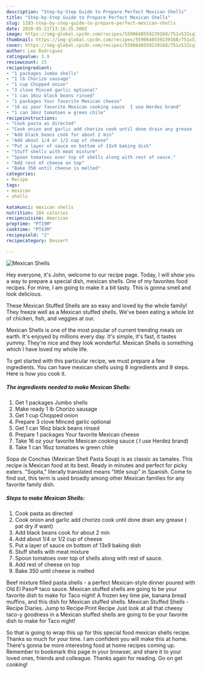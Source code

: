 ```yaml
---
description: "Step-by-Step Guide to Prepare Perfect Mexican Shells"
title: "Step-by-Step Guide to Prepare Perfect Mexican Shells"
slug: 1183-step-by-step-guide-to-prepare-perfect-mexican-shells
date: 2020-05-21T13:16:35.500Z
image: https://img-global.cpcdn.com/recipes/5590648559239168/751x532cq70/mexican-shells-recipe-main-photo.jpg
thumbnail: https://img-global.cpcdn.com/recipes/5590648559239168/751x532cq70/mexican-shells-recipe-main-photo.jpg
cover: https://img-global.cpcdn.com/recipes/5590648559239168/751x532cq70/mexican-shells-recipe-main-photo.jpg
author: Leo Rodriguez
ratingvalue: 3.9
reviewcount: 15
recipeingredient:
- "1 packages Jumbo shells"
- "1 lb Chorizo sausage"
- "1 cup Chopped onion"
- "3 clove Minced garlic optional"
- "1 can 16oz black beans rinsed"
- "1 packages Your favorite Mexican cheese"
- "16 oz your favorite Mexican cooking sauce  I use Herdez brand"
- "1 can 16oz tomatoes w green chile"
recipeinstructions:
- "Cook pasta as directed"
- "Cook onion and garlic add chorizo cook until done drain any grease ( pat dry if want)"
- "Add black beans cook for about 2 min"
- "Add about 1/4 or 1/2 cup of cheese"
- "Put a layer of sauce on bottom of 13x9 baking dish"
- "Stuff shells with meat mixture"
- "Spoon tomatoes over top of shells along with rest of sauce."
- "Add rest of cheese on top"
- "Bake 350 until cheese is melted"
categories:
- Recipe
tags:
- mexican
- shells

katakunci: mexican shells 
nutrition: 184 calories
recipecuisine: American
preptime: "PT19M"
cooktime: "PT43M"
recipeyield: "2"
recipecategory: Dessert

---
```



![Mexican Shells](https://img-global.cpcdn.com/recipes/5590648559239168/751x532cq70/mexican-shells-recipe-main-photo.jpg)

Hey everyone, it's John, welcome to our recipe page. Today, I will show you a way to prepare a special dish, mexican shells. One of my favorites food recipes. For mine, I am going to make it a bit tasty. This is gonna smell and look delicious.

These Mexican Stuffed Shells are so easy and loved by the whole family! They freeze well as a Mexican stuffed shells. We&#39;ve been eating a whole lot of chicken, fish, and veggies at our.

Mexican Shells is one of the most popular of current trending meals on earth. It's enjoyed by millions every day. It's simple, it's fast, it tastes yummy. They're nice and they look wonderful. Mexican Shells is something which I have loved my whole life.


To get started with this particular recipe, we must prepare a few ingredients. You can have mexican shells using 8 ingredients and 9 steps. Here is how you cook it.

<!--inarticleads1-->

##### The ingredients needed to make Mexican Shells:

1. Get 1 packages Jumbo shells
1. Make ready 1 lb Chorizo sausage
1. Get 1 cup Chopped onion
1. Prepare 3 clove Minced garlic optional
1. Get 1 can 16oz black beans rinsed
1. Prepare 1 packages Your favorite Mexican cheese
1. Take 16 oz your favorite Mexican cooking sauce ( I use Herdez brand)
1. Take 1 can 16oz tomatoes w green chile


Sopa de Conchas (Mexican Shell Pasta Soup) is as classic as tamales. This recipe is Mexican food at its best. Ready in minutes and perfect for picky eaters. &#34;Sopita,&#34; literally translated means &#34;little soup&#34; in Spanish. Come to find out, this term is used broadly among other Mexican families for any favorite family dish. 

<!--inarticleads2-->

##### Steps to make Mexican Shells:

1. Cook pasta as directed
1. Cook onion and garlic add chorizo cook until done drain any grease ( pat dry if want)
1. Add black beans cook for about 2 min
1. Add about 1/4 or 1/2 cup of cheese
1. Put a layer of sauce on bottom of 13x9 baking dish
1. Stuff shells with meat mixture
1. Spoon tomatoes over top of shells along with rest of sauce.
1. Add rest of cheese on top
1. Bake 350 until cheese is melted


Beef mixture filled pasta shells - a perfect Mexican-style dinner poured with Old El Paso® taco sauce. Mexican stuffed shells are going to be your favorite dish to make for Taco night! A frozen key lime pie, banana bread muffins, and this dish for Mexican stuffed shells. Mexican Stuffed Shells - Recipe Diaries. Jump to Recipe·Print Recipe Just look at all that cheesy taco-y goodness in a Mexican stuffed shells are going to be your favorite dish to make for Taco night! 

So that is going to wrap this up for this special food mexican shells recipe. Thanks so much for your time. I am confident you will make this at home. There's gonna be more interesting food at home recipes coming up. Remember to bookmark this page in your browser, and share it to your loved ones, friends and colleague. Thanks again for reading. Go on get cooking!
